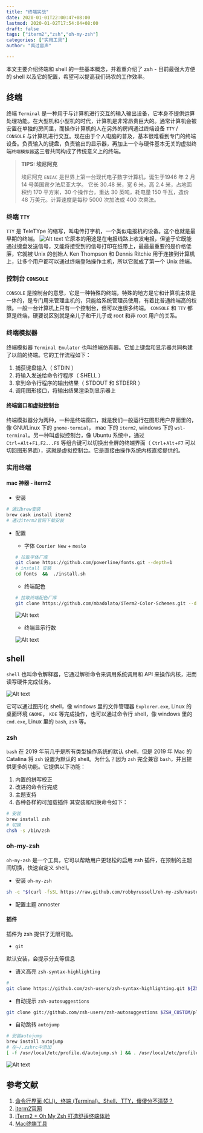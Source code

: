 ```yaml
---
title: "终端实战"
date: 2020-01-01T22:00:47+08:00
lastmod: 2020-01-02T17:54:04+08:00
draft: false
tags: ["iterm2","zsh","oh-my-zsh"]
categories: ["实用工具"]
author: "禹过留声"

---
```


本文主要介绍终端和 shell 的一些基本概念，并着重介绍了 zsh - 目前最强大方便的 shell 以及它的配置，希望可以提高我们码农的工作效率。

<!--more-->



## 终端
终端 `Terminal` 是一种用于与计算机进行交互的输入输出设备，它本身不提供运算处理功能。在大型机和小型机的时代，计算机是非常昂贵巨大的。通常计算机会被安置在单独的房间里，而操作计算机的人在另外的房间通过终端设备 `TTY` / `CONSOLE` 与计算机进行交互。现在由于个人电脑的普及，基本很难看到专门的终端设备。负责输入的键盘，负责输出的显示器，再加上一个与硬件基本无关的虚拟终端`终端模拟器`这三者共同构成了传统意义上的终端。

> **TIPS: 埃尼阿克**
> 
>  埃尼阿克 `ENIAC` 是世界上第一台现代电子数字计算机，诞生于1946 年 2 月 14 号美国宾夕法尼亚大学。
>  它长 30.48 米，宽 6 米，高 2.4 米，占地面积约 170 平方米，30 个操作台，重达 30 英吨，耗电量 150 千瓦，造价 48 万美元。计算速度是每秒 5000 次加法或 400 次乘法。
### 终端 `TTY`
`TTY` 是 TeleTYpe 的缩写，叫电传打字机，一个类似电报机的设备。这个也就是最早期的终端。
![Alt text](/imgs/term_practise-tty.jpg)
它原本的用途是在电报线路上收发电报，但鉴于它既能通过键盘发送信号，又能将接受到的信号打印在纸带上，最最最重要的是价格低廉，它就被 Unix 的创始人 Ken Thompson 和 Dennis Ritchie 用于连接到计算机上，让多个用户都可以通过终端登陆操作主机，所以它就成了第一个 Unix 终端。

### 控制台 `CONSOLE`
`CONSOLE` 是控制台的意思，它是一种特殊的终端，特殊的地方是它和计算机主体是一体的，是专门用来管理主机的，只能给系统管理员使用，有着比普通终端高的权限。一般一台计算机上只有一个控制台，但可以连很多终端。 `CONSOLE` 和 `TTY` 都算是终端，硬要说区别就是亲儿子和干儿子或 root 和非 root 用户的关系。

###  终端模拟器
终端模拟器 `Terminal Emulator` 也叫终端仿真器。它加上键盘和显示器共同构建了以前的终端。它的工作流程如下：

1.  捕获键盘输入（ STDIN ）
2.  将输入发送给命令行程序（ SHELL ）
3.  拿到命令行程序的输出结果（ STDOUT 和 STDERR ）
4.  调用图形接口，将输出结果渲染到显示器上
#### 终端窗口和虚拟控制台
终端模拟器分为两种，一种是终端窗口，就是我们一般运行在图形用户界面里的，像 GNU/Linux 下的 `gnome-termial`， mac 下的 `iterm2`, windows 下的 `wsl-terminal`。另一种叫虚拟控制台，像 Ubuntu 系统中，通过 `Ctrl`+`Alt`+`F1,F2...F6` 等组合键可以切换出全屏的终端界面（ `Ctrl`+`Alt`+`F7` 可以切回图形界面），这就是虚拟控制台。它是直接由操作系统内核直接提供的。

###  实用终端
####  mac 神器 - iterm2
*  安装
```bash
# 通过brew安装
brew cask install iterm2
# 通过iterm2官网下载安装
```
* 配置
	* 字体 `Courier New` + `meslo`
  ```bash
  # 拉取字体厂库
  git clone https://github.com/powerline/fonts.git --depth=1
  # install 安裝
  cd fonts  &&  ./install.sh
  ```

	* 终端配色
  ```bash
  # 拉取终端配色厂库
  git clone https://github.com/mbadolato/iTerm2-Color-Schemes.git --depth=1
  ```

	![Alt text](/imgs/term_practise-color_schema.png)

	* 终端显示行数
  
  ![Alt text](/imgs/term_practise-scrollback_lines.png)

## shell
`shell` 也叫命令解释器，它通过解析命令来调用系统调用和 API 来操作内核，进而读写硬件完成任务。

![Alt text](/imgs/term_practise-shell.png)

它可以通过图形化 shell，像 windows 里的文件管理器 `Explorer.exe`, Linux 的桌面环境 `GNOME`， `KDE` 等完成操作，也可以通过命令行 shell，像 windows 里的 `cmd.exe`, Linux 里的 `bash`, `zsh` 等。

### zsh
`bash` 在 2019 年前几乎是所有类型操作系统的默认 shell，但是 2019 年 Mac 的 Catalina 将 `zsh` 设置为默认的 shell。为什么？因为 `zsh` 完全兼容 `bash`，并且提供更多的功能。它提供以下功能：

1. 内置的拼写校正
2. 改进的命令行完成
3. 主题支持
4. 各种各样的可加载插件
其安装和切换命令如下：
```bash
# 安装
brew install zsh
# 切换
chsh -s /bin/zsh
```

### oh-my-zsh
`oh-my-zsh` 是一个工具，它可以帮助用户更轻松的启用 zsh 插件，在预制的主题间切换，快速自定义 shell。
* 安装 `oh-my-zsh`
```bash
sh -c "$(curl -fsSL https://raw.github.com/robbyrussell/oh-my-zsh/master/tools/install.sh)"
```
* 配置主题 annoster
#### 插件
插件为 zsh 提供了无限可能。
* `git`

默认安装，会提示分支等信息

* 语义高亮 `zsh-syntax-highlighting`

```bash
# 
git clone https://github.com/zsh-users/zsh-syntax-highlighting.git ${ZSH_CUSTOM:-~/.oh-my-zsh/custom}/plugins/zsh-syntax-highlighting
```

*  自动提示 `zsh-autosuggestions`

```bash
git clone git://github.com/zsh-users/zsh-autosuggestions $ZSH_CUSTOM/plugins/zsh-autosuggestions
```

* 自动跳转 `autojump`

```bash
# 安装autojump
brew install autojump
# 在~/.zshrc中添加
[ -f /usr/local/etc/profile.d/autojump.sh ] && . /usr/local/etc/profile.d/autojump.sh
```
![Alt text](/imgs/term_practise-zsh_terminal.png)






## 参考文献
1. [命令行界面 (CLI)、终端 (Terminal)、Shell、TTY，傻傻分不清楚？][blog1]
2. [iterm2官网][iterm2]
3. [iTerm2 + Oh My Zsh 打造舒适终端体验][oh-my-zsh]
4. [Mac终端工具][mac_tower]


[blog1]: https://printempw.github.io/the-difference-between-cli-terminal-shell-tty/#2-2-%E6%8E%A7%E5%88%B6%E5%8F%B0-Console-%E6%98%AF%E4%BB%80%E4%B9%88%EF%BC%9F
[iterm2]:https://www.iterm2.com/downloads.html
[oh-my-zsh]:https://segmentfault.com/a/1190000014992947#item-1
[mac_tower]:https://p-dw2s.tower.im/p/87dc

